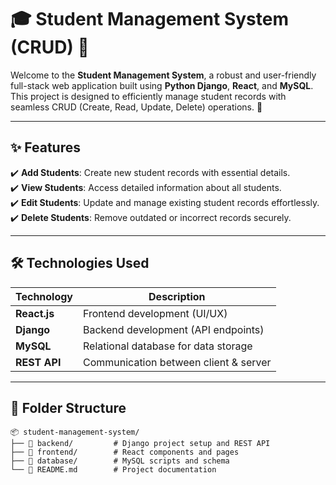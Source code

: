 # 🎓 Student Management System (CRUD) 🌟

Welcome to the **Student Management System**, a robust and user-friendly full-stack web application built using **Python Django**, **React**, and **MySQL**. This project is designed to efficiently manage student records with seamless CRUD (Create, Read, Update, Delete) operations. 🚀  

---

## ✨ Features  

✔️ **Add Students**: Create new student records with essential details.  
✔️ **View Students**: Access detailed information about all students.  
✔️ **Edit Students**: Update and manage existing student records effortlessly.  
✔️ **Delete Students**: Remove outdated or incorrect records securely.  

---

## 🛠️ Technologies Used  

| **Technology**   | **Description**                        |
|-------------------|----------------------------------------|
| **React.js**      | Frontend development (UI/UX)          |
| **Django**        | Backend development (API endpoints)   |
| **MySQL**         | Relational database for data storage  |
| **REST API**      | Communication between client & server |

---

## 📂 Folder Structure  

```plaintext
📦 student-management-system/
├── 📁 backend/         # Django project setup and REST API
├── 📁 frontend/        # React components and pages
├── 📁 database/        # MySQL scripts and schema
└── 📄 README.md        # Project documentation
